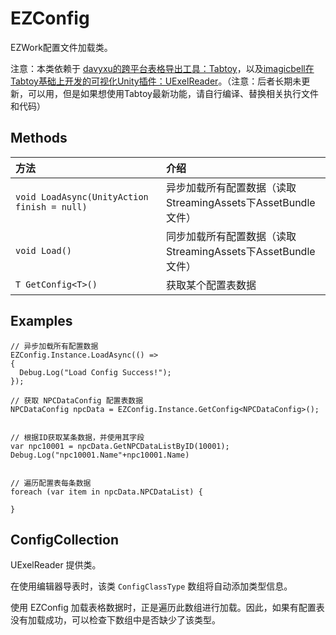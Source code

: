 # EZConfig

EZWork配置文件加载类。

注意：本类依赖于 [davyxu的跨平台表格导出工具：Tabtoy](https://github.com/davyxu/tabtoy)，以及[imagicbell在Tabtoy基础上开发的可视化Unity插件：UExelReader](https://github.com/imagicbell/UExcelReader)。（注意：后者长期未更新，可以用，但是如果想使用Tabtoy最新功能，请自行编译、替换相关执行文件和代码）

## Methods

|方法|介绍|
|:--|:--|
|`void LoadAsync(UnityAction finish = null)`|异步加载所有配置数据（读取StreamingAssets下AssetBundle文件）|
|`void Load()`|同步加载所有配置数据（读取StreamingAssets下AssetBundle文件）|
|`T GetConfig<T>()`|获取某个配置表数据|


## Examples

```
// 异步加载所有配置数据
EZConfig.Instance.LoadAsync(() =>
{
  Debug.Log("Load Config Success!");
});

// 获取 NPCDataConfig 配置表数据
NPCDataConfig npcData = EZConfig.Instance.GetConfig<NPCDataConfig>();


// 根据ID获取某条数据，并使用其字段
var npc10001 = npcData.GetNPCDataListByID(10001);
Debug.Log("npc10001.Name"+npc10001.Name)


// 遍历配置表每条数据
foreach (var item in npcData.NPCDataList) {

}

```

## ConfigCollection

UExelReader 提供类。

在使用编辑器导表时，该类 `ConfigClassType` 数组将自动添加类型信息。

使用 EZConfig 加载表格数据时，正是遍历此数组进行加载。因此，如果有配置表没有加载成功，可以检查下数组中是否缺少了该类型。